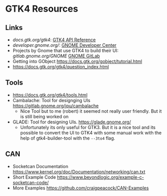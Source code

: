 # GTK4 Resources

## Links

- *docs.gtk.org/gtk4*: [GTK4 API Reference](https://docs.gtk.org/gtk4/)
- *developer.gnome.org/*: [GNOME Developer Center](https://developer.gnome.org/)
- Projects by Gnome that use GTK4 to build their UI: *gitlab.gnome.org/GNOME*  [GNOME GitLab](https://gitlab.gnome.org/GNOME)
- Getting into GObject https://docs.gtk.org/gobject/tutorial.html
- https://docs.gtk.org/gtk4/question_index.html


## Tools

- https://docs.gtk.org/gtk4/tools.html
- Cambalache: Tool for designging UIs https://gitlab.gnome.org/jpu/cambalache
  - Nice Tool but to me (robert) it seemed not really user friendly. But it is still being worked on
- GLADE: Tool for designing UIs. https://glade.gnome.org/
  - Unfortunately its only useful for GTK3. But it is a nice tool and its possible to convert the UI to GTK4 with some manual work with the help of gtk4-builder-tool with the `--3to4` flag.


## CAN

- Socketcan Documentation https://www.kernel.org/doc/Documentation/networking/can.txt
- Short Example Code https://www.beyondlogic.org/example-c-socketcan-code/
- More Examples https://github.com/craigpeacock/CAN-Examples
